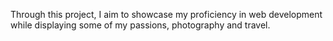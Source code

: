 Through this project, I aim to showcase my proficiency in web development while displaying some of my passions, photography and travel.
